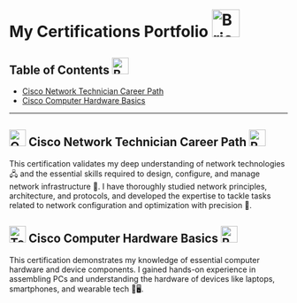 # My Certifications Portfolio <img src="https://raw.githubusercontent.com/Tarikul-Islam-Anik/Telegram-Animated-Emojis/main/Objects/Briefcase.webp" alt="Briefcase" width="50" height="50" />
## Table of Contents <img src="https://raw.githubusercontent.com/Tarikul-Islam-Anik/Telegram-Animated-Emojis/main/Objects/Books.webp" alt="Books" width="30" height="30" />
- [Cisco Network Technician Career Path](Cisco_Network_Technician_Career_Path.pdf)
- [Cisco Computer Hardware Basics](Computer_Hardware_Basics_Badge20241027-7-38pzw0.pdf)
  
---

## <img src="https://raw.githubusercontent.com/Tarikul-Islam-Anik/Telegram-Animated-Emojis/main/Objects/Outbox%20Tray.webp" alt="Outbox Tray" width="30" height="30" /> Cisco Network Technician Career Path <img src="https://raw.githubusercontent.com/Tarikul-Islam-Anik/Telegram-Animated-Emojis/main/Travel%20and%20Places/Rocket.webp" alt="Rocket" width="30" height="30" />

This certification validates my deep understanding of network technologies 🖧 and the essential skills required to design, configure, and manage network infrastructure 🔧. I have thoroughly studied network principles, architecture, and protocols, and developed the expertise to tackle tasks related to network configuration and optimization with precision 🎯.

## <img src="https://raw.githubusercontent.com/Tarikul-Islam-Anik/Telegram-Animated-Emojis/main/Objects/Toolbox.webp" alt="Toolbox" width="30" height="30" /> Cisco Computer Hardware Basics <img src="https://raw.githubusercontent.com/Tarikul-Islam-Anik/Telegram-Animated-Emojis/main/Travel%20and%20Places/Rocket.webp" alt="Rocket" width="30" height="30" />

This certification demonstrates my knowledge of essential computer hardware and device components. I gained hands-on experience in assembling PCs and understanding the hardware of devices like laptops, smartphones, and wearable tech 📱🖥️.
